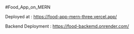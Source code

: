 #Food_App_on_MERN

Deployed at : https://food-app-mern-three.vercel.app/    

Backend Deployment : https://food-backemd.onrender.com/
